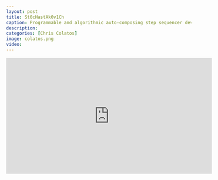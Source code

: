 ```yaml
---
layout: post
title: St0cHastAk0v1Ch
caption: Programmable and algorithmic auto-composing step sequencer developed in Logic Pro’s MIDI Environment. Video features Mike Keneally on guitar. &nbsp; <a href="https://ccolatos.github.io/colatos_logic_step_sequencer.zip"> CLICK <font color="red">HERE</font> TO DOWNLOAD THE SEQUENCER</a> 
description: 
categories: [Chris Colatos]
image: colatos.png
video: 
---
```

<iframe width="560" height="315" src="https://www.youtube.com/embed/03rRDdTHTNA" title="YouTube video player" frameborder="0" allow="accelerometer; autoplay; clipboard-write; encrypted-media; gyroscope; picture-in-picture" allowfullscreen></iframe>
